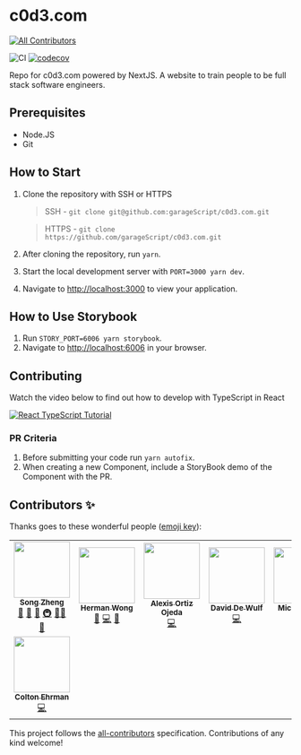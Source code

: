 # c0d3.com
<!-- ALL-CONTRIBUTORS-BADGE:START - Do not remove or modify this section -->
[![All Contributors](https://img.shields.io/badge/all_contributors-8-orange.svg?style=flat-square)](#contributors-)
<!-- ALL-CONTRIBUTORS-BADGE:END -->

![CI](https://github.com/garageScript/c0d3.com/workflows/CI/badge.svg)
[![codecov](https://codecov.io/gh/garageScript/c0d3-app/branch/master/graph/badge.svg)](https://codecov.io/gh/garageScript/c0d3-app)

Repo for c0d3.com powered by NextJS. A website to train people to be full stack software engineers.

## Prerequisites

- Node.JS
- Git

## How to Start

1. Clone the repository with SSH or HTTPS
    > SSH - `git clone git@github.com:garageScript/c0d3.com.git`

    > HTTPS - `git clone https://github.com/garageScript/c0d3.com.git`
2. After cloning the repository, run `yarn`.
3. Start the local development server with `PORT=3000 yarn dev`.
4. Navigate to [http://localhost:3000](http://localhost:3000) to view your application.

## How to Use Storybook

1. Run `STORY_PORT=6006 yarn storybook`.
2. Navigate to [http://localhost:6006](http://localhost:6006) in your browser.

## Contributing

Watch the video below to find out how to develop with TypeScript in React

[![React TypeScript Tutorial](http://i3.ytimg.com/vi/Z5iWr6Srsj8/hqdefault.jpg)](https://www.youtube.com/watch?v=Z5iWr6Srsj8)

### PR Criteria

1. Before submitting your code run `yarn autofix`.
2. When creating a new Component, include a StoryBook demo of the Component with the PR.

## Contributors ✨

Thanks goes to these wonderful people ([emoji key](https://allcontributors.org/docs/en/emoji-key)):

<!-- ALL-CONTRIBUTORS-LIST:START - Do not remove or modify this section -->
<!-- prettier-ignore-start -->
<!-- markdownlint-disable -->
<table>
  <tr>
    <td align="center"><a href="https://www.c0d3.com/"><img src="https://avatars2.githubusercontent.com/u/686933?v=4?s=100" width="100px;" alt=""/><br /><sub><b>Song Zheng</b></sub></a><br /><a href="https://github.com/garageScript/c0d3-app/issues?q=author%3Asongz" title="Bug reports">🐛</a> <a href="https://github.com/garageScript/c0d3-app/commits?author=songz" title="Documentation">📖</a> <a href="#ideas-songz" title="Ideas, Planning, & Feedback">🤔</a> <a href="#infra-songz" title="Infrastructure (Hosting, Build-Tools, etc)">🚇</a> <a href="#mentoring-songz" title="Mentoring">🧑‍🏫</a> <a href="#projectManagement-songz" title="Project Management">📆</a></td>
    <td align="center"><a href="https://www.devwong.com/"><img src="https://avatars1.githubusercontent.com/u/7990856?v=4?s=100" width="100px;" alt=""/><br /><sub><b>Herman Wong</b></sub></a><br /><a href="https://github.com/garageScript/c0d3-app/issues?q=author%3Ahwong0305" title="Bug reports">🐛</a> <a href="https://github.com/garageScript/c0d3-app/commits?author=hwong0305" title="Code">💻</a> <a href="https://github.com/garageScript/c0d3-app/pulls?q=is%3Apr+reviewed-by%3Ahwong0305" title="Reviewed Pull Requests">👀</a></td>
    <td align="center"><a href="https://github.com/aortizoj15"><img src="https://avatars3.githubusercontent.com/u/36532821?v=4?s=100" width="100px;" alt=""/><br /><sub><b>Alexis Ortiz Ojeda</b></sub></a><br /><a href="https://github.com/garageScript/c0d3-app/commits?author=aortizoj15" title="Code">💻</a></td>
    <td align="center"><a href="https://dewulfdavid.com/"><img src="https://avatars3.githubusercontent.com/u/25457563?v=4?s=100" width="100px;" alt=""/><br /><sub><b>David De Wulf</b></sub></a><br /><a href="https://github.com/garageScript/c0d3-app/commits?author=Wolfy64" title="Code">💻</a></td>
    <td align="center"><a href="https://github.com/michaelbayday"><img src="https://avatars2.githubusercontent.com/u/35093298?v=4?s=100" width="100px;" alt=""/><br /><sub><b>Michael Dinh</b></sub></a><br /><a href="https://github.com/garageScript/c0d3-app/commits?author=michaelbayday" title="Code">💻</a></td>
    <td align="center"><a href="https://github.com/rkalra247"><img src="https://avatars1.githubusercontent.com/u/27792256?v=4?s=100" width="100px;" alt=""/><br /><sub><b>rkalra247</b></sub></a><br /><a href="https://github.com/garageScript/c0d3-app/commits?author=rkalra247" title="Code">💻</a></td>
    <td align="center"><a href="https://github.com/SahilKalra98"><img src="https://avatars1.githubusercontent.com/u/23374591?v=4?s=100" width="100px;" alt=""/><br /><sub><b>SahilKalra98</b></sub></a><br /><a href="https://github.com/garageScript/c0d3-app/commits?author=SahilKalra98" title="Code">💻</a></td>
  </tr>
  <tr>
    <td align="center"><a href="https://coltonehrman.github.io/react-portfolio/"><img src="https://avatars1.githubusercontent.com/u/12456288?v=4?s=100" width="100px;" alt=""/><br /><sub><b>Colton Ehrman</b></sub></a><br /><a href="https://github.com/garageScript/c0d3-app/commits?author=coltonehrman" title="Code">💻</a></td>
  </tr>
</table>

<!-- markdownlint-restore -->
<!-- prettier-ignore-end -->

<!-- ALL-CONTRIBUTORS-LIST:END -->

This project follows the [all-contributors](https://github.com/all-contributors/all-contributors) specification. Contributions of any kind welcome!